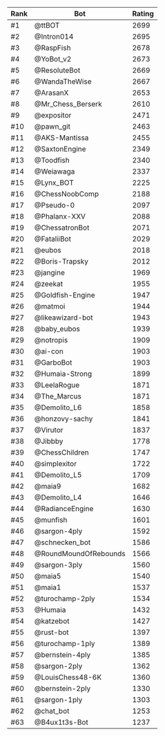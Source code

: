 Rank|Bot|Rating
---|---|---
#1|@ttBOT|2699
#2|@Intron014|2695
#3|@RaspFish|2678
#4|@YoBot_v2|2673
#5|@ResoluteBot|2669
#6|@WandaTheWise|2667
#7|@ArasanX|2653
#8|@Mr_Chess_Berserk|2610
#9|@expositor|2471
#10|@pawn_git|2463
#11|@AKS-Mantissa|2455
#12|@SaxtonEngine|2349
#13|@Toodfish|2340
#14|@Weiawaga|2337
#15|@Lynx_BOT|2225
#16|@ChessNoobComp|2188
#17|@Pseudo-0|2097
#18|@Phalanx-XXV|2088
#19|@ChessatronBot|2071
#20|@FataliiBot|2029
#21|@eubos|2018
#22|@Boris-Trapsky|2012
#23|@jangine|1969
#24|@zeekat|1955
#25|@Goldfish-Engine|1947
#26|@matmoi|1944
#27|@likeawizard-bot|1943
#28|@baby_eubos|1939
#29|@notropis|1909
#30|@ai-con|1903
#31|@GarboBot|1903
#32|@Humaia-Strong|1899
#33|@LeelaRogue|1871
#34|@The_Marcus|1871
#35|@Demolito_L6|1858
#36|@honzovy-sachy|1841
#37|@Virutor|1837
#38|@Jibbby|1778
#39|@ChessChildren|1747
#40|@simplexitor|1722
#41|@Demolito_L5|1709
#42|@maia9|1682
#43|@Demolito_L4|1646
#44|@RadianceEngine|1630
#45|@munfish|1601
#46|@sargon-4ply|1592
#47|@schnecken_bot|1586
#48|@RoundMoundOfRebounds|1566
#49|@sargon-3ply|1560
#50|@maia5|1540
#51|@maia1|1537
#52|@turochamp-2ply|1534
#53|@Humaia|1432
#54|@katzebot|1427
#55|@rust-bot|1397
#56|@turochamp-1ply|1389
#57|@bernstein-4ply|1385
#58|@sargon-2ply|1362
#59|@LouisChess48-6K|1360
#60|@bernstein-2ply|1330
#61|@sargon-1ply|1303
#62|@chat_bot|1253
#63|@B4ux1t3s-Bot|1237
